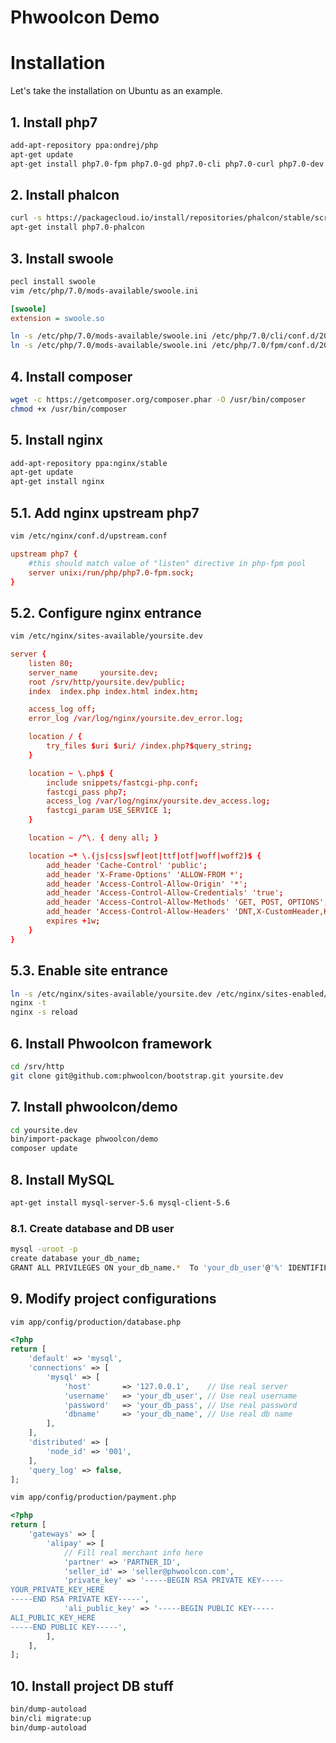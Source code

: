 # Phwoolcon Demo

# Installation
Let's take the installation on Ubuntu as an example.

## 1. Install php7
```bash
add-apt-repository ppa:ondrej/php
apt-get update
apt-get install php7.0-fpm php7.0-gd php7.0-cli php7.0-curl php7.0-dev php7.0-json php7.0-mbstring php7.0-mcrypt php7.0-mysql php7.0-xml php7.0-zip php-redis
```

## 2. Install phalcon
```bash
curl -s https://packagecloud.io/install/repositories/phalcon/stable/script.deb.sh | bash
apt-get install php7.0-phalcon
```

## 3. Install swoole
```bash
pecl install swoole
vim /etc/php/7.0/mods-available/swoole.ini
```

```ini
[swoole]
extension = swoole.so
```

```bash
ln -s /etc/php/7.0/mods-available/swoole.ini /etc/php/7.0/cli/conf.d/20-swoole.ini
ln -s /etc/php/7.0/mods-available/swoole.ini /etc/php/7.0/fpm/conf.d/20-swoole.ini
```

## 4. Install composer
```bash
wget -c https://getcomposer.org/composer.phar -O /usr/bin/composer
chmod +x /usr/bin/composer
```

## 5. Install nginx
```bash
add-apt-repository ppa:nginx/stable
apt-get update
apt-get install nginx
```

## 5.1. Add nginx upstream php7
```bash
vim /etc/nginx/conf.d/upstream.conf
```

```conf
upstream php7 {
    #this should match value of "listen" directive in php-fpm pool
    server unix:/run/php/php7.0-fpm.sock;
}
```

## 5.2. Configure nginx entrance
```bash
vim /etc/nginx/sites-available/yoursite.dev
```

```conf
server {
    listen 80;
    server_name     yoursite.dev;
    root /srv/http/yoursite.dev/public;
    index  index.php index.html index.htm;

    access_log off;
    error_log /var/log/nginx/yoursite.dev_error.log;

    location / {
        try_files $uri $uri/ /index.php?$query_string;
    }

    location ~ \.php$ {
        include snippets/fastcgi-php.conf;
        fastcgi_pass php7;
        access_log /var/log/nginx/yoursite.dev_access.log;
        fastcgi_param USE_SERVICE 1;
    }

    location ~ /^\. { deny all; }

    location ~* \.(js|css|swf|eot|ttf|otf|woff|woff2)$ {
        add_header 'Cache-Control' 'public';
        add_header 'X-Frame-Options' 'ALLOW-FROM *';
        add_header 'Access-Control-Allow-Origin' '*';
        add_header 'Access-Control-Allow-Credentials' 'true';
        add_header 'Access-Control-Allow-Methods' 'GET, POST, OPTIONS';
        add_header 'Access-Control-Allow-Headers' 'DNT,X-CustomHeader,Keep-Alive,User-Agent,X-Requested-With,If-Modified-Since,Cache-Control,Content-Type';
        expires +1w;
    }
}
```

## 5.3. Enable site entrance
```bash
ln -s /etc/nginx/sites-available/yoursite.dev /etc/nginx/sites-enabled/yoursite.dev
nginx -t
nginx -s reload
```

## 6. Install Phwoolcon framework
```bash
cd /srv/http
git clone git@github.com:phwoolcon/bootstrap.git yoursite.dev
```

## 7. Install phwoolcon/demo
```bash
cd yoursite.dev
bin/import-package phwoolcon/demo
composer update
```

## 8. Install MySQL
```bash
apt-get install mysql-server-5.6 mysql-client-5.6
```

### 8.1. Create database and DB user
```bash
mysql -uroot -p
create database your_db_name;
GRANT ALL PRIVILEGES ON your_db_name.*  To 'your_db_user'@'%' IDENTIFIED BY 'your_db_pass';
```

## 9. Modify project configurations

```bash
vim app/config/production/database.php
```

```php
<?php
return [
    'default' => 'mysql',
    'connections' => [
        'mysql' => [
            'host'       => '127.0.0.1',    // Use real server
            'username'   => 'your_db_user', // Use real username
            'password'   => 'your_db_pass', // Use real password
            'dbname'     => 'your_db_name', // Use real db name
        ],
    ],
    'distributed' => [
        'node_id' => '001',
    ],
    'query_log' => false,
];
```

```bash
vim app/config/production/payment.php
```

```php
<?php
return [
    'gateways' => [
        'alipay' => [
            // Fill real merchant info here
            'partner' => 'PARTNER_ID',
            'seller_id' => 'seller@phwoolcon.com',
            'private_key' => '-----BEGIN RSA PRIVATE KEY-----
YOUR_PRIVATE_KEY_HERE
-----END RSA PRIVATE KEY-----',
            'ali_public_key' => '-----BEGIN PUBLIC KEY-----
ALI_PUBLIC_KEY_HERE
-----END PUBLIC KEY-----',
        ],
    ],
];
```

## 10. Install project DB stuff
```bash
bin/dump-autoload
bin/cli migrate:up
bin/dump-autoload
```
